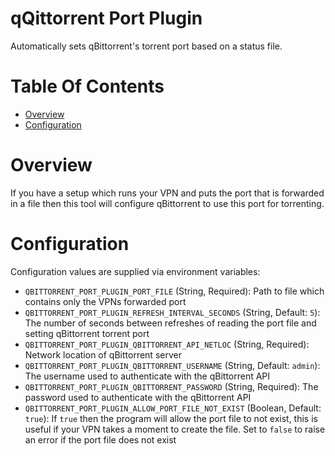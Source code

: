 # qQittorrent Port Plugin
Automatically sets qBittorrent's torrent port based on a status file.

# Table Of Contents
- [Overview](#overview)
- [Configuration](#configuration)

# Overview
If you have a setup which runs your VPN and puts the port that is forwarded in a file then this tool will configure qBittorrent to use this port for torrenting.

# Configuration
Configuration values are supplied via environment variables:

- `QBITTORRENT_PORT_PLUGIN_PORT_FILE` (String, Required): Path to file which contains only the VPNs forwarded port
- `QBITTORRENT_PORT_PLUGIN_REFRESH_INTERVAL_SECONDS` (String, Default: `5`): The number of seconds between refreshes of reading the port file and setting qBittorrent torrent port
- `QBITTORRENT_PORT_PLUGIN_QBITTORRENT_API_NETLOC` (String, Required): Network location of qBittorrent server
- `QBITTORRENT_PORT_PLUGIN_QBITTORRENT_USERNAME` (String, Default: `admin`): The username used to authenticate with the qBittorrent API
- `QBITTORRENT_PORT_PLUGIN_QBITTORRENT_PASSWORD` (String, Required): The password used to authenticate with the qBittorrent API
- `QBITTORRENT_PORT_PLUGIN_ALLOW_PORT_FILE_NOT_EXIST` (Boolean, Default: `true`): If `true` then the program will allow the port file to not exist, this is useful if your VPN takes a moment to create the file. Set to `false` to raise an error if the port file does not exist